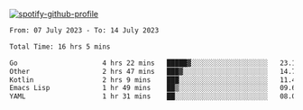 [![spotify-github-profile](https://spotify-github-profile.vercel.app/api/view?uid=313pysyt3uxkjdidtiuvzf7nrnnu&cover_image=true&theme=natemoo-re&show_offline=false&background_color=121212&interchange=false&bar_color=53b14f&bar_color_cover=false)](https://spotify-github-profile.vercel.app/api/view?uid=313pysyt3uxkjdidtiuvzf7nrnnu&redirect=true)

<!--START_SECTION:waka-->

```txt
From: 07 July 2023 - To: 14 July 2023

Total Time: 16 hrs 5 mins

Go                     4 hrs 22 mins   █████▓░░░░░░░░░░░░░░░░░░░   23.15 %
Other                  2 hrs 47 mins   ███▓░░░░░░░░░░░░░░░░░░░░░   14.76 %
Kotlin                 2 hrs 9 mins    ███░░░░░░░░░░░░░░░░░░░░░░   11.48 %
Emacs Lisp             1 hr 49 mins    ██▒░░░░░░░░░░░░░░░░░░░░░░   09.69 %
YAML                   1 hr 31 mins    ██░░░░░░░░░░░░░░░░░░░░░░░   08.07 %
```

<!--END_SECTION:waka-->